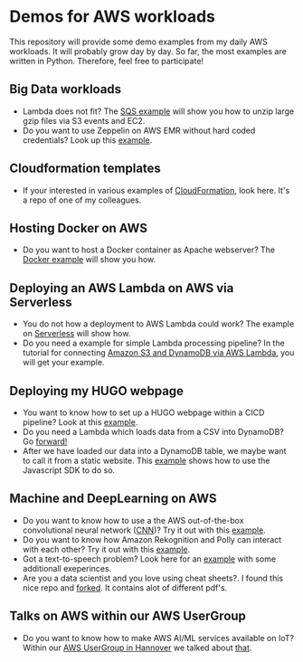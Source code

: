 # Demos for AWS workloads

This repository will provide some demo examples from my daily AWS workloads. It will probably grow day by day. So far, the most examples are written in Python. Therefore, feel free to participate!

## Big Data workloads

* Lambda does not fit? The [SQS example](SQS/README.MD) will show you how to unzip large gzip files via S3 events and EC2.
* Do you want to use Zeppelin on AWS EMR without hard coded credentials? Look up this [example](EMR/README.MD).

## Cloudformation templates

* If your interested in various examples of [CloudFormation](https://github.com/Zirkonium88/aws-cf-templates), look here. It's a repo of one of my colleagues.

## Hosting Docker on AWS

* Do you want to host a Docker container as Apache webserver? The [Docker example](Docker/README.MD) will show you how.

## Deploying an AWS Lambda on AWS via Serverless

* You do not how a deployment to AWS Lambda could work? The example on [Serverless](https://github.com/Zirkonium88/AWS/tree/master/Lambda/ServerlessDemo/README.MD) will show how.
* Do you need a example for simple Lambda processing pipeline? In the tutorial for connecting [Amazon S3 and DynamoDB via AWS Lambda](https://github.com/Zirkonium88/AWS/tree/master/Lambda/GetImagenames/README.MD), you will get your example.

## Deploying my HUGO webpage

* You want to know how to set up a HUGO webpage within a CICD pipeline? Look at this [example](BuildHUGO/README.MD).
* Do you need a Lambda which loads data from a CSV into DynamoDB? Go [forward!](Lambda/LoadData/README.MD)
* After we have loaded our data into a DynamoDB table, we maybe want to call it from a static website. This [example]() shows how to use the Javascript SDK to do so.

## Machine and DeepLearning on AWS

* Do you want to know how to use a the AWS out-of-the-box convolutional neural network ([CNN](https://en.wikipedia.org/wiki/Convolutional_neural_network))? Try it out with this [example](https://github.com/Zirkonium88/AWS/tree/master/Lambda/DetectFaces).
* Do you want to know how Amazon Rekognition and Polly can interact with each other? Try it out with this [example](https://github.com/Zirkonium88/AWS/tree/master/Lambda/CompareFaces).
* Got a text-to-speech problem? Look here for an [example](https://github.com/Zirkonium88/AWS/tree/master/Lambda/TransScribeMP3) with some additionall exeperinces.
* Are you a data scientist and you love using cheat sheets?. I found this nice repo and [forked](https://github.com/Zirkonium88/Data-Science--Cheat-Sheet). It contains alot of different pdf's.

## Talks on AWS within our AWS UserGroup

* Do you want to know how to make AWS AI/ML services available on IoT? Within our [AWS UserGroup in Hannover](https://www.meetup.com/de-DE/AWS-Usergroup-Hannover/) we talked about [that](https://github.com/Zirkonium88/AWS/tree/master/Presentations/20190319_UserGroup_AI_on_IoT.pdf). 